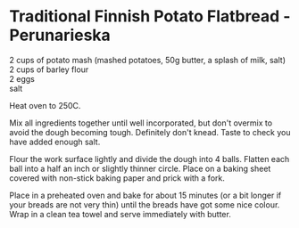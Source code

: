 # Traditional Finnish Potato Flatbread - Perunarieska

2 cups of potato mash (mashed potatoes, 50g butter, a splash of milk, salt)  
2 cups of barley flour  
2 eggs  
salt  

Heat oven to 250C.

Mix all ingredients together until well incorporated, but don't overmix to avoid the dough becoming tough. Definitely don't knead. Taste to check you have added enough salt.

Flour the work surface lightly and divide the dough into 4 balls. Flatten each ball into a half an inch or slightly thinner circle. Place on a baking sheet covered with non-stick baking paper and prick with a fork.

Place in a preheated oven and bake for about 15 minutes (or a bit longer if your breads are not very thin) until the breads have got some nice colour. Wrap in a clean tea towel and serve immediately with butter.
